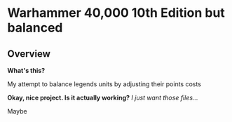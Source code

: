Warhammer 40,000 10th Edition but balanced
==================

## Overview ##

__What's this?__

My attempt to balance legends units by adjusting their points costs

__Okay, nice project. Is it actually working?__ _I just want those files..._

Maybe

